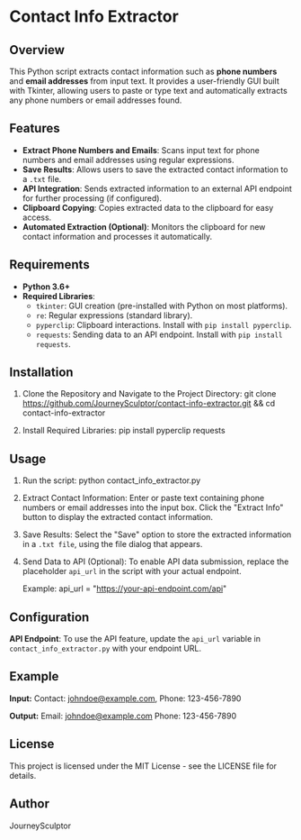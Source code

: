 # Contact Info Extractor

## Overview
This Python script extracts contact information such as **phone numbers** and **email addresses** from input text. It provides a user-friendly GUI built with Tkinter, allowing users to paste or type text and automatically extracts any phone numbers or email addresses found.

## Features
- **Extract Phone Numbers and Emails**: Scans input text for phone numbers and email addresses using regular expressions.
- **Save Results**: Allows users to save the extracted contact information to a `.txt` file.
- **API Integration**: Sends extracted information to an external API endpoint for further processing (if configured).
- **Clipboard Copying**: Copies extracted data to the clipboard for easy access.
- **Automated Extraction (Optional)**: Monitors the clipboard for new contact information and processes it automatically.

## Requirements
- **Python 3.6+**
- **Required Libraries**:
  - `tkinter`: GUI creation (pre-installed with Python on most platforms).
  - `re`: Regular expressions (standard library).
  - `pyperclip`: Clipboard interactions. Install with `pip install pyperclip`.
  - `requests`: Sending data to an API endpoint. Install with `pip install requests`.

## Installation
1. Clone the Repository and Navigate to the Project Directory:
   git clone https://github.com/JourneySculptor/contact-info-extractor.git && cd contact-info-extractor

2. Install Required Libraries:
   pip install pyperclip requests

## Usage
1. Run the script:
   python contact_info_extractor.py

2. Extract Contact Information:
   Enter or paste text containing phone numbers or email addresses into the input box.
   Click the "Extract Info" button to display the extracted contact information.

3. Save Results:
   Select the "Save" option to store the extracted information in a `.txt file`, using the file dialog that appears.

4. Send Data to API (Optional):
   To enable API data submission, replace the placeholder `api_url` in the script with your actual endpoint.

   Example:
   api_url = "https://your-api-endpoint.com/api"


## Configuration
**API Endpoint**: To use the API feature, update the `api_url` variable in `contact_info_extractor.py` with your endpoint URL.

## Example

**Input:**
  Contact: johndoe@example.com, Phone: 123-456-7890
  
**Output:**
  Email: johndoe@example.com
  Phone: 123-456-7890

## License
This project is licensed under the MIT License - see the LICENSE file for details.

## Author
JourneySculptor 
